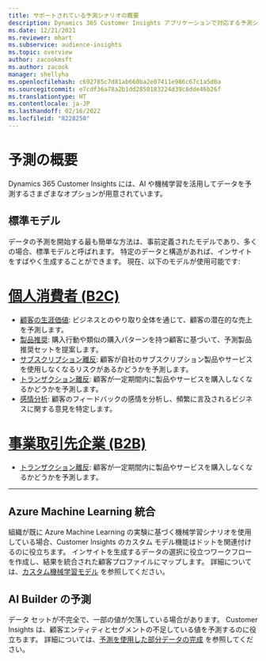 ```yaml
---
title: サポートされている予測シナリオの概要
description: Dynamics 365 Customer Insights アプリケーションで対応する予測シナリオとオプション。
ms.date: 12/21/2021
ms.reviewer: mhart
ms.subservice: audience-insights
ms.topic: overview
author: zacookmsft
ms.author: zacook
manager: shellyha
ms.openlocfilehash: c692785c7d81ab660ba2e07411e986c67c1a5d0a
ms.sourcegitcommit: e7cdf36a78a2b1dd2850183224d39c8dde46b26f
ms.translationtype: HT
ms.contentlocale: ja-JP
ms.lasthandoff: 02/16/2022
ms.locfileid: "8228250"
---
```

# <a name="predictions-overview"></a>予測の概要

Dynamics 365 Customer Insights には、AI や機械学習を活用してデータを予測するさまざまなオプションが用意されています。 

## <a name="out-of-box-models"></a>標準モデル

データの予測を開始する最も簡単な方法は、事前定義されたモデルであり、多くの場合、標準モデルと呼ばれます。 特定のデータと構造があれば、インサイトをすばやく生成することができます。 現在、以下のモデルが使用可能です: 

# <a name="individual-consumers-b-to-c"></a>[個人消費者 (B2C)](#tab/b2c)

- [顧客の生涯価値](predict-customer-lifetime-value.md): ビジネスとのやり取り全体を通じて、顧客の潜在的な売上を予測します。
- [製品推奨](predict-product-recommendation.md): 購入行動や類似の購入パターンを持つ顧客に基づいて、予測製品推奨セットを提案します。
- [サブスクリプション離反](predict-subscription-churn.md): 顧客が自社のサブスクリプション製品やサービスを使用しなくなるリスクがあるかどうかを予測します。
- [トランザクション離反](predict-transactional-churn.md): 顧客が一定期間内に製品やサービスを購入しなくなるかどうかを予測します。
- [感情分析](sentiment-analysis.md): 顧客のフィードバックの感情を分析し、頻繁に言及されるビジネスに関する意見を特定します。

# <a name="business-accounts-b-to-b"></a>[事業取引先企業 (B2B)](#tab/b2b)

- [トランザクション離反](predict-transactional-churn.md): 顧客が一定期間内に製品やサービスを購入しなくなるかどうかを予測します。

---


## <a name="azure-machine-learning-integration"></a>Azure Machine Learning 統合

組織が既に Azure Machine Learning の実験に基づく機械学習シナリオを使用している場合、Customer Insights のカスタム モデル機能はドットを関連付けるのに役立ちます。 インサイトを生成するデータの選択に役立つワークフローを作成し、結果を統合された顧客プロファイルにマップします。 詳細については、[カスタム機械学習モデル](custom-models.md) を参照してください。

## <a name="ai-builder-prediction"></a>AI Builder の予測

データ セットが不完全で、一部の値が欠落している場合があります。 Customer Insights は、顧客エンティティとセグメントの不足している値を予測するのに役立ちます。 詳細については、[予測を使用した部分データの完成](predictions.md) を参照してください。
